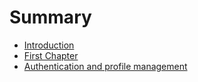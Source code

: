 # Summary

* [Introduction](README.md)
* [First Chapter](chapters/chapter1.md)
* [Authentication and profile management](chapters/authenticationAndProfileManagement.md)

